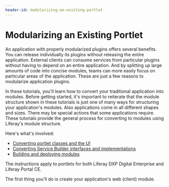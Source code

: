 ```yaml
---
header-id: modularizing-an-existing-portlet
---
```


# Modularizing an Existing Portlet

An application with properly modularized plugins offers several benefits. You
can release individually its plugins without releasing the entire application.
External clients can consume services from particular plugins without having to
depend on an entire application. And by splitting up large amounts of code into
concise modules, teams can more easily focus on particular areas of the
application. These are just a few reasons to modularize application plugins. 

In these tutorials, you'll learn how to convert your traditional application
into modules. Before getting started, it's important to reiterate that the
module structure shown in these tutorials is just one of many ways for
structuring your application's modules. Also applications come in all different
shapes and sizes. There may be special actions that some applications require.
These tutorials provide the general process for converting to modules using
Liferay's module structure.

Here's what's involved:

- [Converting portlet classes and the UI](/docs/7-1/tutorials/-/knowledge_base/t/converting-your-applications-portlet-classes-and-ui)
- [Converting Service Builder interfaces and implementations](/docs/7-1/tutorials/-/knowledge_base/t/converting-your-applications-service-builder-api-and-implementation)
- [Building and deploying modules](/docs/7-1/tutorials/-/knowledge_base/t/building-your-module-jars-for-deployment)

The instructions apply to portlets for both Liferay DXP Digital Enterprise and
Liferay Portal CE.

The first thing you'll do is create your application's web (client) module.
